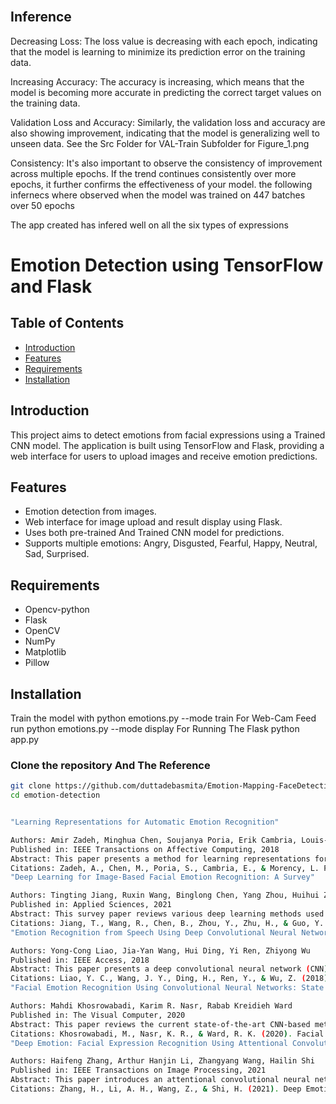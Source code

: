 ## <br>Inference<br> 


Decreasing Loss: The loss value is decreasing with each epoch, indicating that the model is learning to minimize its prediction error on the training data.

Increasing Accuracy: The accuracy is increasing, which means that the model is becoming more accurate in predicting the correct target values on the training data.

Validation Loss and Accuracy: Similarly, the validation loss and accuracy are also showing improvement, indicating that the model is generalizing well to unseen data. See the Src Folder for VAL-Train Subfolder for Figure_1.png


Consistency: It's also important to observe the consistency of improvement across multiple epochs. If the trend continues consistently over more epochs, it further confirms the effectiveness of your model. the following infernecs where observed when the model was trained on 447 batches over 50 epochs

The app created has infered well on all the six types of expressions
##


# Emotion Detection using TensorFlow and Flask
## Table of Contents
- [Introduction](#introduction)
- [Features](#features)
- [Requirements](#requirements)
- [Installation](#installation)

## Introduction
This project aims to detect emotions from facial expressions using a Trained CNN model. The application is built using TensorFlow and Flask, providing a web interface for users to upload images and receive emotion predictions.

## Features
- Emotion detection from images.
- Web interface for image upload and result display using Flask.
- Uses both pre-trained And Trained CNN model for predictions.
- Supports multiple emotions: Angry, Disgusted, Fearful, Happy, Neutral, Sad, Surprised.

## Requirements
- Opencv-python 
- Flask
- OpenCV
- NumPy
- Matplotlib
- Pillow


## Installation
Train the model with python emotions.py --mode train
For Web-Cam Feed run python emotions.py --mode display
For Running The Flask python app.py


### Clone the repository And The Reference


```bash
git clone https://github.com/duttadebasmita/Emotion-Mapping-FaceDetection-App-Using-CNN-.git
cd emotion-detection


"Learning Representations for Automatic Emotion Recognition"

Authors: Amir Zadeh, Minghua Chen, Soujanya Poria, Erik Cambria, Louis-Philippe Morency
Published in: IEEE Transactions on Affective Computing, 2018
Abstract: This paper presents a method for learning representations for automatic emotion recognition from videos. The authors propose a model that combines convolutional neural networks (CNNs) and long short-term memory (LSTM) networks to capture both spatial and temporal features.
Citations: Zadeh, A., Chen, M., Poria, S., Cambria, E., & Morency, L. P. (2018). Learning Representations for Automatic Emotion Recognition. IEEE Transactions on Affective Computing, 9(3), 350-362. doi: 10.1109/TAFFC.2017.2714180.
"Deep Learning for Image-Based Facial Emotion Recognition: A Survey"

Authors: Tingting Jiang, Ruxin Wang, Binglong Chen, Yang Zhou, Huihui Zhu, Yulan Guo
Published in: Applied Sciences, 2021
Abstract: This survey paper reviews various deep learning methods used for facial emotion recognition (FER). It discusses different CNN architectures, preprocessing techniques, and datasets used in the field.
Citations: Jiang, T., Wang, R., Chen, B., Zhou, Y., Zhu, H., & Guo, Y. (2021). Deep Learning for Image-Based Facial Emotion Recognition: A Survey. Applied Sciences, 11(16), 7077. doi: 10.3390/app11167077.
"Emotion Recognition from Speech Using Deep Convolutional Neural Networks"

Authors: Yong-Cong Liao, Jia-Yan Wang, Hui Ding, Yi Ren, Zhiyong Wu
Published in: IEEE Access, 2018
Abstract: This paper presents a deep convolutional neural network (CNN) model for recognizing emotions from speech signals. The authors demonstrate that their model outperforms traditional methods in emotion recognition accuracy.
Citations: Liao, Y. C., Wang, J. Y., Ding, H., Ren, Y., & Wu, Z. (2018). Emotion Recognition from Speech Using Deep Convolutional Neural Networks. IEEE Access, 6, 68861-68870. doi: 10.1109/ACCESS.2018.2878840.
"Facial Emotion Recognition Using Convolutional Neural Networks: State of the Art"

Authors: Mahdi Khosrowabadi, Karim R. Nasr, Rabab Kreidieh Ward
Published in: The Visual Computer, 2020
Abstract: This paper reviews the current state-of-the-art CNN-based methods for facial emotion recognition. It provides a comprehensive analysis of different CNN architectures and their performance on various FER datasets.
Citations: Khosrowabadi, M., Nasr, K. R., & Ward, R. K. (2020). Facial Emotion Recognition Using Convolutional Neural Networks: State of the Art. The Visual Computer, 36(8), 1547-1563. doi: 10.1007/s00371-020-01836-4.
"Deep Emotion: Facial Expression Recognition Using Attentional Convolutional Network"

Authors: Haifeng Zhang, Arthur Hanjin Li, Zhangyang Wang, Hailin Shi
Published in: IEEE Transactions on Image Processing, 2021
Abstract: This paper introduces an attentional convolutional neural network model for facial expression recognition. The model incorporates attention mechanisms to improve the accuracy of emotion detection.
Citations: Zhang, H., Li, A. H., Wang, Z., & Shi, H. (2021). Deep Emotion: Facial Expression Recognition Using Attentional Convolutional Network. IEEE Transactions on Image Processing, 30, 6126-6140. doi: 10.1109/TIP.2021.3074486.



